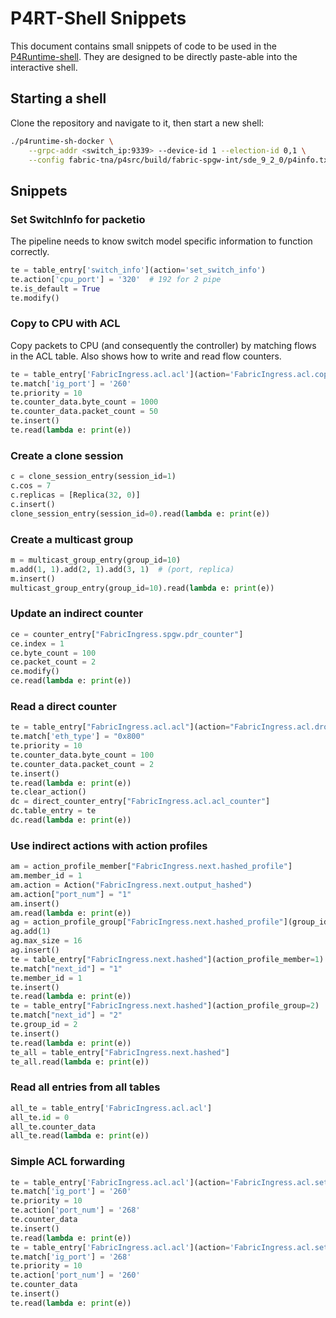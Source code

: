 <!--
Copyright 2021-present Open Networking Foundation
SPDX-License-Identifier: LicenseRef-ONF-Member-Only-1.0
-->
# P4RT-Shell Snippets

This document contains small snippets of code to be used in the
[P4Runtime-shell](https://github.com/p4lang/p4runtime-shell). They are designed
to be directly paste-able into the interactive shell.

## Starting a shell

Clone the repository and navigate to it, then start a new shell:

```bash
./p4runtime-sh-docker \
    --grpc-addr <switch_ip:9339> --device-id 1 --election-id 0,1 \
    --config fabric-tna/p4src/build/fabric-spgw-int/sde_9_2_0/p4info.txt,fabric-tna/p4src/build/fabric-spgw-int/sde_9_2_0/pipeline_config.pb.bin
```

## Snippets

### Set SwitchInfo for packetio

The pipeline needs to know switch model specific information to function
correctly.

```python
te = table_entry['switch_info'](action='set_switch_info')
te.action['cpu_port'] = '320'  # 192 for 2 pipe
te.is_default = True
te.modify()
```

### Copy to CPU with ACL

Copy packets to CPU (and consequently the controller) by matching flows in the
ACL table. Also shows how to write and read flow counters.

```python
te = table_entry['FabricIngress.acl.acl'](action='FabricIngress.acl.copy_to_cpu')
te.match['ig_port'] = '260'
te.priority = 10
te.counter_data.byte_count = 1000
te.counter_data.packet_count = 50
te.insert()
te.read(lambda e: print(e))
```

### Create a clone session

```python
c = clone_session_entry(session_id=1)
c.cos = 7
c.replicas = [Replica(32, 0)]
c.insert()
clone_session_entry(session_id=0).read(lambda e: print(e))
```

### Create a multicast group

```python
m = multicast_group_entry(group_id=10)
m.add(1, 1).add(2, 1).add(3, 1)  # (port, replica)
m.insert()
multicast_group_entry(group_id=10).read(lambda e: print(e))
```

### Update an indirect counter

```python
ce = counter_entry["FabricIngress.spgw.pdr_counter"]
ce.index = 1
ce.byte_count = 100
ce.packet_count = 2
ce.modify()
ce.read(lambda e: print(e))
```

### Read a direct counter

```python
te = table_entry["FabricIngress.acl.acl"](action="FabricIngress.acl.drop")
te.match['eth_type'] = "0x800"
te.priority = 10
te.counter_data.byte_count = 100
te.counter_data.packet_count = 2
te.insert()
te.read(lambda e: print(e))
te.clear_action()
dc = direct_counter_entry["FabricIngress.acl.acl_counter"]
dc.table_entry = te
dc.read(lambda e: print(e))
```

### Use indirect actions with action profiles

```python
am = action_profile_member["FabricIngress.next.hashed_profile"]
am.member_id = 1
am.action = Action("FabricIngress.next.output_hashed")
am.action["port_num"] = "1"
am.insert()
am.read(lambda e: print(e))
ag = action_profile_group["FabricIngress.next.hashed_profile"](group_id=2)
ag.add(1)
ag.max_size = 16
ag.insert()
te = table_entry["FabricIngress.next.hashed"](action_profile_member=1)
te.match["next_id"] = "1"
te.member_id = 1
te.insert()
te.read(lambda e: print(e))
te = table_entry["FabricIngress.next.hashed"](action_profile_group=2)
te.match["next_id"] = "2"
te.group_id = 2
te.insert()
te.read(lambda e: print(e))
te_all = table_entry["FabricIngress.next.hashed"]
te_all.read(lambda e: print(e))
```

### Read all entries from all tables

```python
all_te = table_entry['FabricIngress.acl.acl']
all_te.id = 0
all_te.counter_data
all_te.read(lambda e: print(e))
```

### Simple ACL forwarding

```python
te = table_entry['FabricIngress.acl.acl'](action='FabricIngress.acl.set_output_port')
te.match['ig_port'] = '260'
te.priority = 10
te.action['port_num'] = '268'
te.counter_data
te.insert()
te.read(lambda e: print(e))
te = table_entry['FabricIngress.acl.acl'](action='FabricIngress.acl.set_output_port')
te.match['ig_port'] = '268'
te.priority = 10
te.action['port_num'] = '260'
te.counter_data
te.insert()
te.read(lambda e: print(e))
```
